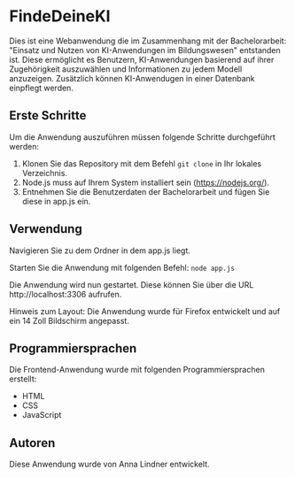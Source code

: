 # FindeDeineKI

Dies ist eine Webanwendung die im Zusammenhang mit der Bachelorarbeit: "Einsatz und Nutzen von KI-Anwendungen im Bildungswesen" entstanden ist. Diese ermöglicht es Benutzern, KI-Anwendungen basierend auf ihrer Zugehörigkeit auszuwählen und Informationen zu jedem Modell anzuzeigen. Zusätzlich können KI-Anwendugen in einer Datenbank einpflegt werden.



## Erste Schritte

Um die Anwendung auszuführen müssen folgende Schritte durchgeführt werden:

1. Klonen Sie das Repository mit dem Befehl `git clone` in Ihr lokales Verzeichnis.
2. Node.js muss auf Ihrem System installiert sein (https://nodejs.org/).
3. Entnehmen Sie die Benutzerdaten der Bachelorarbeit und fügen Sie diese in app.js ein.


## Verwendung

Navigieren Sie zu dem Ordner in dem app.js liegt.

Starten Sie die Anwendung mit folgenden Befehl: `node app.js`

Die Anwendung wird nun gestartet. Diese können Sie über die URL http://localhost:3306 aufrufen.

Hinweis zum Layout: Die Anwendung wurde für Firefox entwickelt und auf ein 14 Zoll Bildschirm angepasst.

## Programmiersprachen

Die Frontend-Anwendung wurde mit folgenden Programmiersprachen erstellt:

- HTML
- CSS
- JavaScript

## Autoren

Diese Anwendung wurde von Anna Lindner entwickelt.
